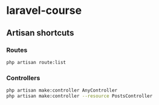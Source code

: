 # laravel-course

## Artisan shortcuts

### Routes

```bash
php artisan route:list
```

### Controllers

```bash
php artisan make:controller AnyController
php artisan make:controller --resource PostsController
```

